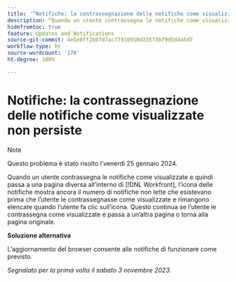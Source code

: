 ```yaml
---
title: '“Notifiche: la contrassegnazione delle notifiche come visualizzate non persiste”'
description: “Quando un utente contrassegna le notifiche come visualizzate e poi passa a una pagina diversa all’interno di Workfront, l’icona delle notifiche mostra ancora il numero di notifiche non lette che esistevano prima che l’utente le contrassegnasse come visualizzate e rimangono elencate quando l’utente fa clic sull’icona. Questo continua se l’utente le contrassegna come visualizzate e passa a un’altra pagina o torna alla pagina originale.”
hidefromtoc: true
feature: Updates and Notifications
source-git-commit: 4e5e8ff2bb7d7ac77910910d33573b79d5d4a5d7
workflow-type: ht
source-wordcount: '170'
ht-degree: 100%

---
```



# Notifiche: la contrassegnazione delle notifiche come visualizzate non persiste

>[!NOTE]
>
>Questo problema è stato risolto l’venerdì 25 gennaio 2024.

Quando un utente contrassegna le notifiche come visualizzate e quindi passa a una pagina diversa all’interno di [!DNL Workfront], l’icona delle notifiche mostra ancora il numero di notifiche non lette che esistevano prima che l’utente le contrassegnasse come visualizzate e rimangono elencate quando l’utente fa clic sull’icona. Questo continua se l’utente le contrassegna come visualizzate e passa a un’altra pagina o torna alla pagina originale.

**Soluzione alternativa**

L’aggiornamento del browser consente alle notifiche di funzionare come previsto.

_Segnalato per la prima volta il sabato 3 novembre 2023._
